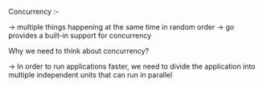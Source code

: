 Concurrency :-

-> multiple things happening at the same time in random order
-> go provides a built-in support for concurrency

Why we need to think about concurrency?

-> In order to run applications faster, we need to divide the application into multiple independent units that can run in parallel